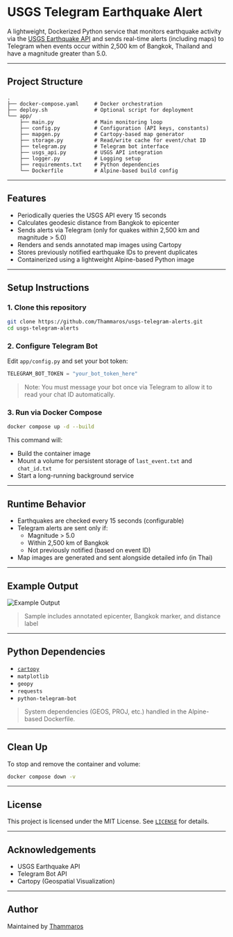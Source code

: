 # USGS Telegram Earthquake Alert

A lightweight, Dockerized Python service that monitors earthquake activity via the [USGS Earthquake API](https://earthquake.usgs.gov/) and sends real-time alerts (including maps) to Telegram when events occur within 2,500 km of Bangkok, Thailand and have a magnitude greater than 5.0.

---

## Project Structure

```
.
├── docker-compose.yaml     # Docker orchestration
├── deploy.sh               # Optional script for deployment
└── app/
    ├── main.py             # Main monitoring loop
    ├── config.py           # Configuration (API keys, constants)
    ├── mapgen.py           # Cartopy-based map generator
    ├── storage.py          # Read/write cache for event/chat ID
    ├── telegram.py         # Telegram bot interface
    ├── usgs_api.py         # USGS API integration
    ├── logger.py           # Logging setup
    ├── requirements.txt    # Python dependencies
    └── Dockerfile          # Alpine-based build config
```

---

## Features

- Periodically queries the USGS API every 15 seconds
- Calculates geodesic distance from Bangkok to epicenter
- Sends alerts via Telegram (only for quakes within 2,500 km and magnitude > 5.0)
- Renders and sends annotated map images using Cartopy
- Stores previously notified earthquake IDs to prevent duplicates
- Containerized using a lightweight Alpine-based Python image

---

## Setup Instructions

### 1. Clone this repository

```bash
git clone https://github.com/Thammaros/usgs-telegram-alerts.git
cd usgs-telegram-alerts
```

### 2. Configure Telegram Bot

Edit `app/config.py` and set your bot token:

```python
TELEGRAM_BOT_TOKEN = "your_bot_token_here"
```

> Note: You must message your bot once via Telegram to allow it to read your chat ID automatically.

### 3. Run via Docker Compose

```bash
docker compose up -d --build
```

This command will:

- Build the container image
- Mount a volume for persistent storage of `last_event.txt` and `chat_id.txt`
- Start a long-running background service

---

## Runtime Behavior

- Earthquakes are checked every 15 seconds (configurable)
- Telegram alerts are sent only if:
  - Magnitude > 5.0
  - Within 2,500 km of Bangkok
  - Not previously notified (based on event ID)
- Map images are generated and sent alongside detailed info (in Thai)

---

## Example Output

![Example Output](https://github.com/user-attachments/assets/cf795063-3da7-4cb0-989b-1917f3815c12)

> Sample includes annotated epicenter, Bangkok marker, and distance label

---

## Python Dependencies

- [`cartopy`](https://scitools.org.uk/cartopy/)
- `matplotlib`
- `geopy`
- `requests`
- `python-telegram-bot`

> System dependencies (GEOS, PROJ, etc.) handled in the Alpine-based Dockerfile.

---

## Clean Up

To stop and remove the container and volume:

```bash
docker compose down -v
```

---

## License

This project is licensed under the MIT License. See [`LICENSE`](./LICENSE) for details.

---

## Acknowledgements

- USGS Earthquake API
- Telegram Bot API
- Cartopy (Geospatial Visualization)

---

## Author

Maintained by [Thammaros](https://github.com/Thammaros)

